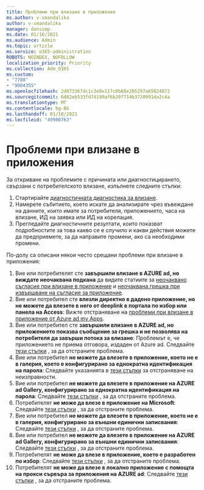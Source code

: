 ```yaml
---
title: Проблеми при влизане в приложения
ms.author: v-smandalika
author: v-smandalika
manager: dansimp
ms.date: 01/16/2021
ms.audience: Admin
ms.topic: article
ms.service: o365-administration
ROBOTS: NOINDEX, NOFOLLOW
localization_priority: Priority
ms.collection: Adm_O365
ms.custom:
- "7788"
- "9004355"
ms.openlocfilehash: 2d073367dc1c3e8e117c0b68e205297a65024872
ms.sourcegitcommit: 6d02eb533fd74199af6b20f714b3720991da2c4a
ms.translationtype: MT
ms.contentlocale: bg-BG
ms.lasthandoff: 01/18/2021
ms.locfileid: "49900763"
---
```

# <a name="issues-signing-in-to-applications"></a>Проблеми при влизане в приложения

За откриване на проблемите с причината или диагностицирането, свързани с потребителското влизане, изпълнете следните стъпки:

1. Стартирайте [диагностичната диагностика за влизане](https://ms.portal.azure.com/#blade/Microsoft_AAD_IAM/ActiveDirectoryMenuBlade/diagnose/symptomId/ms_aad_dxp_signin_caDiagnoseAndSolveSummarySymptom).
2. Намерете събитието, което искате да анализирате чрез въвеждане на данните, които имате за потребителя, приложението, часа на влизане, ИД на заявка или ИД на корелация.
3. Прегледайте диагностичните резултати, които показват подробностите за това какво се е случило и какви действия можете да предприемете, за да направите промени, ако са необходими промени.

По-долу са описани някои често срещани проблеми при влизане в приложения:

1. Вие или потребителят сте **завършили влизане в AZURE ad, но виждате неочаквана подкана** да видите статиите за [неочаквано съгласие при влизане в приложение](https://docs.microsoft.com/azure/active-directory/manage-apps/application-sign-in-unexpected-user-consent-prompt) и [неочаквана грешка при извършване на съгласие за приложение](https://docs.microsoft.com/azure/active-directory/manage-apps/application-sign-in-unexpected-user-consent-error).
2. Вие или потребител сте **влезли директно в дадено приложение, но не можете да влезете в него от deeplink в портала по избор или панела на Access**: Вижте отстраняване на [проблеми при влизане в приложение от Azure ad my Apps](https://docs.microsoft.com/azure/active-directory/manage-apps/application-sign-in-other-problem-access-panel).
3. Вие или потребител сте **завършили влизане в AZURE ad, но приложението показва съобщение за грешка и не позволява на потребителя да завърши потока за влизане**: Проблемът е, че приложението не приема отговора, издаден от Azure ad. Следвайте [тези стъпки](https://docs.microsoft.com/azure/active-directory/application-sign-in-problem-application-error) , за да отстраните проблема.
4. Вие или потребител **не можете да влезете в приложение, което не е в галерия, което е конфигурирано за еднократна идентификация на парола**: Следвайте указанията в [тези стъпки](https://docs.microsoft.com/azure/active-directory/manage-apps/troubleshoot-password-based-sso) за отстраняване на неизправности.
5. Вие или потребител **не можете да влезете в приложение на AZURE ad Gallery, конфигурирано за еднократна идентификация на парола**: Следвайте [тези стъпки](https://docs.microsoft.com/azure/active-directory/manage-apps/troubleshoot-password-based-sso) , за да отстраните проблема.
6. Потребителят **не може да влезе в приложение на Microsoft**: Следвайте [тези стъпки](https://docs.microsoft.com/azure/active-directory/manage-apps/application-sign-in-problem-first-party-microsoft) , за да отстраните проблема.
7. Вие или потребител **не можете да влезете в приложение, което не е в галерия, конфигурирано за външни единични записвания**: Следвайте [тези стъпки](https://docs.microsoft.com/azure/active-directory/application-sign-in-problem-federated-sso-non-gallery) , за да отстраните проблема.
8. Вие или потребител **не можете да влезете в приложение на AZURE ad Gallery, конфигурирано за външни единични записвания**: Следвайте [тези стъпки](https://docs.microsoft.com/azure/active-directory/manage-apps/application-sign-in-problem-federated-sso-gallery) , за да отстраните проблема.
9. Потребителят **не може да влезе в приложение, което е разработен по избор**: Следвайте [тези стъпки](https://docs.microsoft.com/azure/active-directory/manage-apps/application-sign-in-problem-federated-sso-gallery) , за да отстраните проблема.
10. Потребителят **не може да влезе в локално приложение с помощта на прокси сървъра за приложения на AZURE ad**: Следвайте [тези стъпки](https://docs.microsoft.com/azure/active-directory/manage-apps/application-sign-in-problem-on-premises-application-proxy) , за да отстраните проблема.

